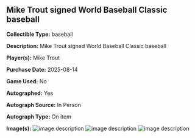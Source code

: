 ## Mike Trout signed World Baseball Classic baseball

**Collectible Type:** baseball

**Description:** Mike Trout signed World Baseball Classic baseball

**Player(s):** Mike Trout

**Purchase Date:** 2025-08-14

**Game Used:** No

**Autographed:** Yes

**Autograph Source:** In Person

**Autograph Type:** On item

**Image(s):** 
![image description](/public/images/collectibles/mike-trout-signed-wbc-ball-signature.jpg)
![image description](/public/images/collectibles/mike-trout-signed-wbc-ball-label.jpg)
![image description](/public/images/collectibles/mike-trout-oos-tpa-valiation.jpg)

